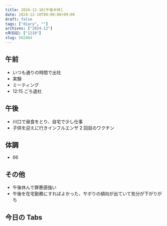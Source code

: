 ```yaml
---
title: 2024-12-10[午後半休]
date: 2024-12-10T00:00:00+09:00
draft: false
tags: ["diary", ""]
archives: ["2024-12"]
n年日記: ["1210"]
slug: 562464
---
```


## 午前

- いつも通りの時間で出社
- 実験
- ミーティング
- 12:15 ごろ退社

## 午後

- 川口で昼食をとり、自宅で少し仕事
- 子供を迎えに行きインフルエンザ 2 回目のワクチン

## 体調

- 66

## その他

- 午後休んで罪悪感強い
- 午後を在宅勤務にすればよかった、サボりの傾向が出ていて気分が下がりがち

## 今日の Tabs
